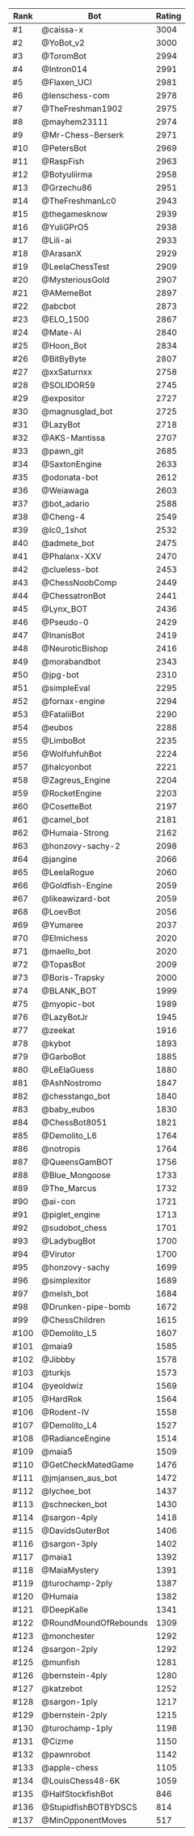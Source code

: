 Rank|Bot|Rating
---|---|---
#1|@caissa-x|3004
#2|@YoBot_v2|3000
#3|@ToromBot|2994
#4|@Intron014|2991
#5|@Flaxen_UCI|2981
#6|@lenschess-com|2978
#7|@TheFreshman1902|2975
#8|@mayhem23111|2974
#9|@Mr-Chess-Berserk|2971
#10|@PetersBot|2969
#11|@RaspFish|2963
#12|@Botyuliirma|2958
#13|@Grzechu86|2951
#14|@TheFreshmanLc0|2943
#15|@thegamesknow|2939
#16|@YuliGPrO5|2938
#17|@Lili-ai|2933
#18|@ArasanX|2929
#19|@LeelaChessTest|2909
#20|@MysteriousGold|2907
#21|@AMemeBot|2897
#22|@abcbot|2873
#23|@ELO_1500|2867
#24|@Mate-AI|2840
#25|@Hoon_Bot|2834
#26|@BitByByte|2807
#27|@xxSaturnxx|2758
#28|@SOLIDOR59|2745
#29|@expositor|2727
#30|@magnusglad_bot|2725
#31|@LazyBot|2718
#32|@AKS-Mantissa|2707
#33|@pawn_git|2685
#34|@SaxtonEngine|2633
#35|@odonata-bot|2612
#36|@Weiawaga|2603
#37|@bot_adario|2588
#38|@Cheng-4|2549
#39|@lc0_1shot|2532
#40|@admete_bot|2475
#41|@Phalanx-XXV|2470
#42|@clueless-bot|2453
#43|@ChessNoobComp|2449
#44|@ChessatronBot|2441
#45|@Lynx_BOT|2436
#46|@Pseudo-0|2429
#47|@InanisBot|2419
#48|@NeuroticBishop|2416
#49|@morabandbot|2343
#50|@jpg-bot|2310
#51|@simpleEval|2295
#52|@fornax-engine|2294
#53|@FataliiBot|2290
#54|@eubos|2288
#55|@LimboBot|2235
#56|@WolfuhfuhBot|2224
#57|@halcyonbot|2221
#58|@Zagreus_Engine|2204
#59|@RocketEngine|2203
#60|@CosetteBot|2197
#61|@camel_bot|2181
#62|@Humaia-Strong|2162
#63|@honzovy-sachy-2|2098
#64|@jangine|2066
#65|@LeelaRogue|2060
#66|@Goldfish-Engine|2059
#67|@likeawizard-bot|2059
#68|@LoevBot|2056
#69|@Yumaree|2037
#70|@Elmichess|2020
#71|@maello_bot|2020
#72|@TopasBot|2009
#73|@Boris-Trapsky|2000
#74|@BLANK_BOT|1999
#75|@myopic-bot|1989
#76|@LazyBotJr|1945
#77|@zeekat|1916
#78|@kybot|1893
#79|@GarboBot|1885
#80|@LeElaGuess|1880
#81|@AshNostromo|1847
#82|@chesstango_bot|1840
#83|@baby_eubos|1830
#84|@ChessBot8051|1821
#85|@Demolito_L6|1764
#86|@notropis|1764
#87|@QueensGamBOT|1756
#88|@Blue_Mongoose|1733
#89|@The_Marcus|1732
#90|@ai-con|1721
#91|@piglet_engine|1713
#92|@sudobot_chess|1701
#93|@LadybugBot|1700
#94|@Virutor|1700
#95|@honzovy-sachy|1699
#96|@simplexitor|1689
#97|@melsh_bot|1684
#98|@Drunken-pipe-bomb|1672
#99|@ChessChildren|1615
#100|@Demolito_L5|1607
#101|@maia9|1585
#102|@Jibbby|1578
#103|@turkjs|1573
#104|@yeoldwiz|1569
#105|@HardRok|1564
#106|@Rodent-IV|1558
#107|@Demolito_L4|1527
#108|@RadianceEngine|1514
#109|@maia5|1509
#110|@GetCheckMatedGame|1476
#111|@jmjansen_aus_bot|1472
#112|@lychee_bot|1437
#113|@schnecken_bot|1430
#114|@sargon-4ply|1418
#115|@DavidsGuterBot|1406
#116|@sargon-3ply|1402
#117|@maia1|1392
#118|@MaiaMystery|1391
#119|@turochamp-2ply|1387
#120|@Humaia|1382
#121|@DeepKalle|1341
#122|@RoundMoundOfRebounds|1309
#123|@monchester|1292
#124|@sargon-2ply|1292
#125|@munfish|1281
#126|@bernstein-4ply|1280
#127|@katzebot|1252
#128|@sargon-1ply|1217
#129|@bernstein-2ply|1215
#130|@turochamp-1ply|1198
#131|@Cizme|1150
#132|@pawnrobot|1142
#133|@apple-chess|1105
#134|@LouisChess48-6K|1059
#135|@HalfStockfishBot|846
#136|@StupidfishBOTBYDSCS|814
#137|@MinOpponentMoves|517
